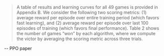 > A table of results and learning curves for all 49 games is provided in Appendix B. We consider
  the following two scoring metrics: (1) average reward per episode over entire training period (which
  favors fast learning), and (2) average reward per episode over last 100 episodes of training (which
  favors final performance). Table 2 shows the number of games “won” by each algorithm, where we
  compute the victor by averaging the scoring metric across three trials.
  
-- PPO paper
